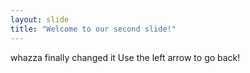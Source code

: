 ```yaml
---
layout: slide
title: "Welcome to our second slide!"
---
```

whazza finally changed it
Use the left arrow to go back!

